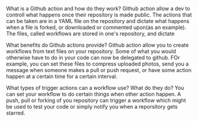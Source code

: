 What is a Github action and how do they work?
Github action allow a dev to controll what happens once their repository is made public. The actions that can be taken are in a YAML file on the repository and dictate what happens when a file is forked, or downloaded or commented upon(as an example). The files, called workflows are stored in one's repository, and dictate 

What benefits do Github actions provide? Github action allow you to create workflows from text files on your repository. Some of what you would otherwise have to do in your code can now be delegated to github. FOr example, you can set these files to compress uploaded photos, send you a message when someone makes a pull or push request, or have some action happen at a certain time for a certain interval. 

What types of trigger actions can a workflow use? What do they do? You can set your workflow to do certain things when other action happen. A push, pull or forking of you repository can trigger a workflow which might be used to test your code or simply notify you when a reporsitory gets starred. 